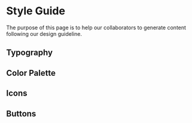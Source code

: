 # Style Guide

The purpose of this page is to help our collaborators to generate content following our design guideline.

## Typography

## Color Palette

## Icons

## Buttons

